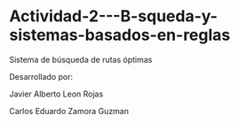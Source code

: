 # Actividad-2---B-squeda-y-sistemas-basados-en-reglas

Sistema de búsqueda de rutas óptimas


Desarrollado por: 

Javier Alberto Leon Rojas

Carlos Eduardo Zamora Guzman
